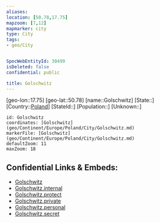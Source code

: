 ```yaml
---
aliases: 
location: [50.78,17.75]
mapzoom: [7,12] 
mapmarker: city 
type: City
tags:
- geo/City


SpocWebEntityId: 30499
isDeleted: false
confidential: public

title: Golschwitz
---
```

[geo-lon::17.75]
[geo-lat::50.78]
[name::Golschwitz]
[State::]
[Country::[Poland](geo/Continent/Europe/Poland.md)]
[StateId::]
[Population::]
[Unknown::]


```leaflet
id: Golschwitz
coordinates: [Golschwitz](geo/Continent/Europe/Poland/City/Golschwitz.md)
markerFile: [Golschwitz](geo/Continent/Europe/Poland/City/Golschwitz.md)
defaultZoom: 11 
maxZoom: 18
```


## Confidential Links & Embeds: 
- [Golschwitz](../../../../../../_public/geo/Continent/Europe/Poland/City/Golschwitz.md) 
- [Golschwitz.internal](../../../../../../_internal/geo/Continent/Europe/Poland/City/Golschwitz.internal.md) 
- [Golschwitz.protect](../../../../../../_protect/geo/Continent/Europe/Poland/City/Golschwitz.protect.md) 
- [Golschwitz.private](../../../../../../_private/geo/Continent/Europe/Poland/City/Golschwitz.private.md) 
- [Golschwitz.personal](../../../../../../_personal/geo/Continent/Europe/Poland/City/Golschwitz.personal.md) 
- [Golschwitz.secret](../../../../../../_secret/geo/Continent/Europe/Poland/City/Golschwitz.secret.md) 
